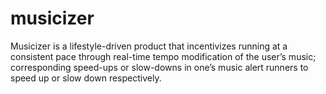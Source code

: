 # musicizer

Musicizer is a lifestyle-driven product that incentivizes running at a consistent pace through real-time tempo modification of the user’s music; corresponding speed-ups or slow-downs in one’s music alert runners to speed up or slow down respectively.

